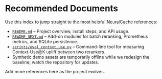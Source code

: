 # Recommended Documents

Use this index to jump straight to the most helpful NeuralCache references:

- [`README.md`](../README.md) – Project overview, install steps, and API usage.
- [`README_NEXT.md`](../README_NEXT.md) – Add-on modules for batch reranking, Prometheus metrics, and SQLite persistence.
- [`scripts/eval_context_use.py`](../scripts/eval_context_use.py) – Command-line tool for measuring Context-Use@K uplift between two rerankers.
- Synthetic demo assets are temporarily offline while we redesign the baseline; watch the repository for updates.

Add more references here as the project evolves.
